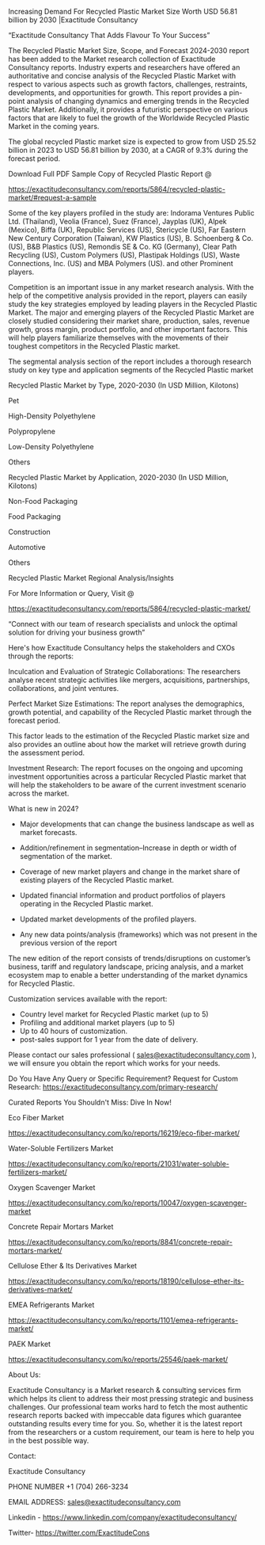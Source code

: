 Increasing Demand For Recycled Plastic Market Size Worth USD 56.81 billion by 2030 |Exactitude Consultancy

“Exactitude Consultancy That Adds Flavour To Your Success”

The Recycled Plastic Market Size, Scope, and Forecast 2024-2030 report has been added to the Market research collection of Exactitude Consultancy reports. Industry experts and researchers have offered an authoritative and concise analysis of the Recycled Plastic Market with respect to various aspects such as growth factors, challenges, restraints, developments, and opportunities for growth. This report provides a pin-point analysis of changing dynamics and emerging trends in the Recycled Plastic Market. Additionally, it provides a futuristic perspective on various factors that are likely to fuel the growth of the Worldwide Recycled Plastic Market in the coming years.

The global recycled Plastic market size is expected to grow from USD 25.52 billion in 2023 to USD 56.81 billion by 2030, at a CAGR of 9.3% during the forecast period.

Download Full PDF Sample Copy of Recycled Plastic Report @

https://exactitudeconsultancy.com/reports/5864/recycled-plastic-market/#request-a-sample

Some of the key players profiled in the study are: Indorama Ventures Public Ltd. (Thailand), Veolia (France), Suez (France), Jayplas (UK), Alpek (Mexico), Biffa (UK), Republic Services (US), Stericycle (US), Far Eastern New Century Corporation (Taiwan), KW Plastics (US), B. Schoenberg & Co. (US), B&B Plastics (US), Remondis SE & Co. KG (Germany), Clear Path Recycling (US), Custom Polymers (US), Plastipak Holdings (US), Waste Connections, Inc. (US) and MBA Polymers (US). and other Prominent players.

Competition is an important issue in any market research analysis. With the help of the competitive analysis provided in the report, players can easily study the key strategies employed by leading players in the Recycled Plastic Market. The major and emerging players of the Recycled Plastic Market are closely studied considering their market share, production, sales, revenue growth, gross margin, product portfolio, and other important factors. This will help players familiarize themselves with the movements of their toughest competitors in the Recycled Plastic market.

The segmental analysis section of the report includes a thorough research study on key type and application segments of the Recycled Plastic market

Recycled Plastic Market by Type, 2020-2030 (In USD Million, Kilotons)

Pet

High-Density Polyethylene

Polypropylene

Low-Density Polyethylene

Others

Recycled Plastic Market by Application, 2020-2030 (In USD Million, Kilotons)

Non-Food Packaging

Food Packaging

Construction

Automotive

Others

Recycled Plastic Market Regional Analysis/Insights

For More Information or Query, Visit @

https://exactitudeconsultancy.com/reports/5864/recycled-plastic-market/

“Connect with our team of research specialists and unlock the optimal solution for driving your business growth”

Here's how Exactitude Consultancy helps the stakeholders and CXOs through the reports:

Inculcation and Evaluation of Strategic Collaborations: The researchers analyse recent strategic activities like mergers, acquisitions, partnerships, collaborations, and joint ventures.

Perfect Market Size Estimations: The report analyses the demographics, growth potential, and capability of the Recycled Plastic market through the forecast period.

This factor leads to the estimation of the Recycled Plastic market size and also provides an outline about how the market will retrieve growth during the assessment period.

Investment Research: The report focuses on the ongoing and upcoming investment opportunities across a particular Recycled Plastic market that will help the stakeholders to be aware of the current investment scenario across the market.

What is new in 2024?

- Major developments that can change the business landscape as well as market forecasts.

- Addition/refinement in segmentation–Increase in depth or width of segmentation of the market.

- Coverage of new market players and change in the market share of existing players of the Recycled Plastic market.

- Updated financial information and product portfolios of players operating in the Recycled Plastic  market.

- Updated market developments of the profiled players.

- Any new data points/analysis (frameworks) which was not present in the previous version of the report

The new edition of the report consists of trends/disruptions on customer’s business, tariff and regulatory landscape, pricing analysis, and a market ecosystem map to enable a better understanding of the market dynamics for Recycled Plastic.

Customization services available with the report:

- Country level market for Recycled Plastic market (up to 5)
- Profiling and additional market players (up to 5)
- Up to 40 hours of customization.
- post-sales support for 1 year from the date of delivery.

Please contact our sales professional ( sales@exactitudeconsultancy.com ),  we will ensure you obtain the report which works for your needs.

Do You Have Any Query or Specific Requirement? Request for Custom Research: https://exactitudeconsultancy.com/primary-research/

Curated Reports You Shouldn't Miss: Dive In Now!

Eco Fiber Market

https://exactitudeconsultancy.com/ko/reports/16219/eco-fiber-market/

Water-Soluble Fertilizers Market

https://exactitudeconsultancy.com/ko/reports/21031/water-soluble-fertilizers-market/

Oxygen Scavenger Market

https://exactitudeconsultancy.com/ko/reports/10047/oxygen-scavenger-market

Concrete Repair Mortars Market

https://exactitudeconsultancy.com/ko/reports/8841/concrete-repair-mortars-market/

Cellulose Ether & Its Derivatives Market

https://exactitudeconsultancy.com/ko/reports/18190/cellulose-ether-its-derivatives-market/

EMEA Refrigerants Market

https://exactitudeconsultancy.com/ko/reports/1101/emea-refrigerants-market/

PAEK Market

https://exactitudeconsultancy.com/ko/reports/25546/paek-market/

About Us:

Exactitude Consultancy is a Market research & consulting services firm which helps its client to address their most pressing strategic and business challenges. Our professional team works hard to fetch the most authentic research reports backed with impeccable data figures which guarantee outstanding results every time for you. So, whether it is the latest report from the researchers or a custom requirement, our team is here to help you in the best possible way.

Contact:

Exactitude Consultancy

PHONE NUMBER +1 (704) 266-3234

EMAIL ADDRESS: sales@exactitudeconsultancy.com

Linkedin - https://www.linkedin.com/company/exactitudeconsultancy/

Twitter- https://twitter.com/ExactitudeCons
